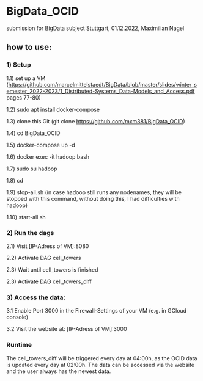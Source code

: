 # BigData_OCID
submission for BigData subject 
Stuttgart, 01.12.2022, Maximilian Nagel

## how to use:

### 1) Setup

1.1) set up a VM (https://github.com/marcelmittelstaedt/BigData/blob/master/slides/winter_semester_2022-2023/1_Distributed-Systems_Data-Models_and_Access.pdf pages 77-80)

1.2) sudo apt install docker-compose

1.3) clone this Git (git clone https://github.com/mxm381/BigData_OCID)

1.4) cd BigData_OCID

1.5) docker-compose up -d

1.6) docker exec -it hadoop bash

1.7) sudo su hadoop

1.8) cd

1.9) stop-all.sh (in case hadoop still runs any nodenames, they will be stopped with this command, without doing this, I had difficulties with hadoop)

1.10) start-all.sh

### 2) Run the dags

2.1) Visit [IP-Adress of VM]:8080

2.2) Activate DAG cell_towers

2.3) Wait until cell_towers is finished

2.3) Activate DAG cell_towers_diff

### 3) Access the data: 

3.1 Enable Port 3000 in the Firewall-Settings of your VM (e.g. in GCloud console)

3.2 Visit the website at: [IP-Adress of VM]:3000


### Runtime

The cell_towers_diff will be triggered every day at 04:00h, as the OCID data is updated every day at 02:00h.
The data can be accessed via the website and the user always has the newest data.
